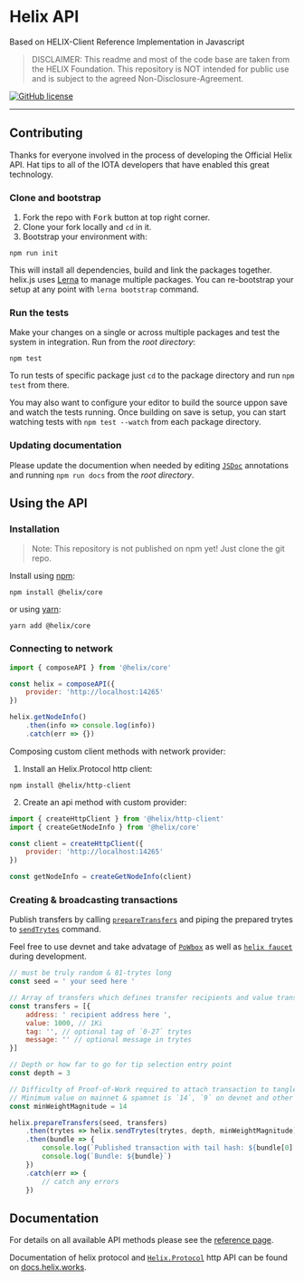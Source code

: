 # Helix API

Based on HELIX-Client Reference Implementation in Javascript
> DISCLAIMER: This readme and most of the code base are taken from the HELIX Foundation. This repository is NOT intended for public use and is subject to the agreed Non-Disclosure-Agreement.

[![GitHub license](https://img.shields.io/badge/license-MIT-blue.svg)](https://raw.githubusercontent.com/helixnetwork/helix.ap/master/LICENSE)  

---

## Contributing

Thanks for everyone involved in the process of developing the Official Helix API. Hat tips to all of the IOTA developers that have enabled this great technology.

### Clone and bootstrap

1. Fork the repo with <kbd>Fork</kbd> button at top right corner.
2. Clone your fork locally and `cd` in it.
3. Bootstrap your environment with:

```
npm run init
```

This will install all dependencies, build and link the packages together. helix.js uses [Lerna](https://lernajs.io/) to manage multiple packages. You can re-bootstrap your setup at any point with `lerna bootstrap` command.

### Run the tests

Make your changes on a single or across multiple packages and test the system in integration. Run from the _root directory_:

```
npm test
```

To run tests of specific package just `cd` to the package directory and run `npm test` from there.

You may also want to configure your editor to build the source uppon save and watch the tests running.
Once building on save is setup, you can start watching tests with `npm test --watch` from each package directory.

### Updating documentation

Please update the documention when needed by editing [`JSDoc`](http://usejsdoc.org) annotations and running `npm run docs` from the _root directory_.


## Using the API

### Installation

> Note: This repository is not published on npm yet! Just clone the git repo.

Install using [npm](https://www.npmjs.org/):
```
npm install @helix/core
```

or using [yarn](https://yarnpkg.com/):

```
yarn add @helix/core
```

### Connecting to network

```js
import { composeAPI } from '@helix/core'

const helix = composeAPI({
    provider: 'http://localhost:14265'
})

helix.getNodeInfo()
    .then(info => console.log(info))
    .catch(err => {})
```

Composing custom client methods with network provider:

1. Install an Helix.Protocol http client:

```
npm install @helix/http-client
```

2. Create an api method with custom provider:
```js
import { createHttpClient } from '@helix/http-client'
import { createGetNodeInfo } from '@helix/core'

const client = createHttpClient({
    provider: 'http://localhost:14265'
})

const getNodeInfo = createGetNodeInfo(client)
```

### Creating &amp; broadcasting transactions

Publish transfers by calling [`prepareTransfers`](packages/core#module_core.prepareTransfers) and piping the
prepared trytes to [`sendTrytes`](packages/core#module_core.sendTrytes) command.

Feel free to use devnet and take advatage of [`PoWbox`](https://powbox.devnet.helix.org/) as well as
[`helix faucet`](https://faucet.devnet.helix.org/) during development.

```js
// must be truly random & 81-trytes long
const seed = ' your seed here '

// Array of transfers which defines transfer recipients and value transferred in helixs.
const transfers = [{
    address: ' recipient address here ',
    value: 1000, // 1Ki
    tag: '', // optional tag of `0-27` trytes
    message: '' // optional message in trytes
}]

// Depth or how far to go for tip selection entry point
const depth = 3

// Difficulty of Proof-of-Work required to attach transaction to tangle.
// Minimum value on mainnet & spamnet is `14`, `9` on devnet and other testnets.
const minWeightMagnitude = 14

helix.prepareTransfers(seed, transfers)
    .then(trytes => helix.sendTrytes(trytes, depth, minWeightMagnitude))
    .then(bundle => {
        console.log(`Published transaction with tail hash: ${bundle[0].hash}`)
        console.log(`Bundle: ${bundle}`)
    })
    .catch(err => {
        // catch any errors
    })
```

## Documentation

For details on all available API methods please see the [reference page](api_reference.md).

Documentation of helix protocol and [`Helix.Protocol`](https://hlx.readme.io/hcp) http API can be found on [docs.helix.works](https://docs.helix.works).
